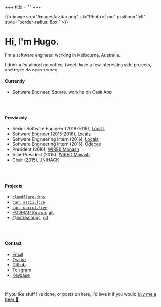 +++
title = ""
+++

{{< image src="/images/avatar.png" alt="Photo of me" position="left" style="border-radius: 8px;" >}}

# Hi, I'm Hugo.

I'm a software engineer, working in Melbourne, Australia.

I drink ~~_a lot_~~ almost no coffee, tweet, have a few interesting side projects, and try to do open source.

#### Currently
* Software Engineer, [Square](https://squareup.com), working on [Cash App](https://cash.app)
<br />
<br />

#### Previously
* Senior Software Engineer (2018-2019), [Localz](http://localz.co) 
* Software Engineer (2016-2018), [Localz](http://localz.co) 
* Software Engineering Intern (2016), [Localz](http://localz.co)
* Software Engineering Intern (2016), [Odecee](http://odecee.com.au)
* President (2016), [WIRED Monash](http://wired.org.au)
* Vice-President (2015), [WIRED Monash](http://wired.org.au)  
* Chair (2015), [UNIHACK](http://unihack.net)
<br />
<br />

#### Projects
* [`cloudflare-ddns`](https://github.com/hugomd/cloudflare-ddns)
* [`curl ascii.live`](https://github.com/hugomd/ascii-live)
* [`curl parrot.live`](https://github.com/hugomd/parrot.live)
* [FODMAP Search](https://fodmap.now.sh), [git](https://github.com/hugomd/fodmap-react)  
* [@notrealhugo](https://twitter.com/notrealhugo), [git](https://github.com/hugomd/fake-hugo)
<br />
<br />

#### Contact
<ul>
	<li><a href="mailto:11111h1e1l1l1o1@h1u11.1m1d1" onmouseover="this.href=this.href.replace(/1/g, '')">Email</a></li>
	<li><a href="http://twitter.com/hugojmd">Twitter</a></li>
	<li><a href="http://github.com/hugomd">Github</a></li>
	<li><a href="http://telegram.me/hugomd">Telegram</a></li>
	<li><a href="http://keybase.io/hugomd">Keybase</a></li>
</ul><br />

If you like stuff I've done, or posts on here, I'd love it if you would [buy me a beer 🍺](https://paypal.me/hugo/5)

<!--Test-->
